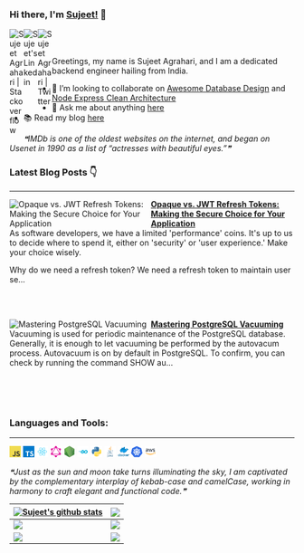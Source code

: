 ### Hi there, I'm [Sujeet!](https://sujeet-agrahari.github.io) 👋

<a href="https://stackoverflow.com/users/9266709/8biticon">
  <img align="left" alt="Sujeet Agrahari | Stackoverflow" width="25px" src="https://raw.githubusercontent.com/sujeet-agrahari/sujeet-agrahari/f0ed6f40199661d7f7c28092048f09ffea51971e/assets/stackoverflow.svg" />
</a>
<a href="https://www.linkedin.com/in/sujeet-agrahari/">
  <img align="left" alt="Sujeet's Linkedin" width="25px" src="https://raw.githubusercontent.com/sujeet-agrahari/sujeet-agrahari/75525ebae050d9008020a955d02912e7edcc3af3/assets/linkedin.svg" />
</a>
<a href="https://twitter.com/SujeetAgrahari_">
  <img align="left" alt="Sujeet Agrahari | Twitter" width="25px" src="https://raw.githubusercontent.com/anuraghazra/anuraghazra/master/assets/twitter.svg" />
</a>

<br />
<br />

Greetings, my name is Sujeet Agrahari, and I am a dedicated  backend engineer hailing from India.

- 👯 I’m looking to collaborate on [Awesome Database Design](https://github.com/sujeet-agrahari/awesome-database-design) and [Node Express Clean Architecture](https://github.com/sujeet-agrahari/node-express-clean-architecture)
- 💬 Ask me about anything [here](https://github.com/sujeet-agrahari/sujeet-agrahari/issues)
- 📚 Read my blog [here](https://sujeet-agrahari.hashnode.dev/)

<!--STARTS_HERE_QUOTE_README-->
<i>❝IMDb is one of the oldest websites on the internet, and began on Usenet in 1990 as a list of “actresses with beautiful eyes.”❞</i>
<!--ENDS_HERE_QUOTE_README-->


### Latest Blog Posts 👇

---

<!-- HASHNODE_BLOG:START -->
<p align="left">
<a href="https://sujeet-agrahari.hashnode.dev//opaque-vs-jwt-refresh-tokens-making-the-secure-choice-for-your-application" title="Opaque vs. JWT Refresh Tokens: Making the Secure Choice for Your Application"><img src="https://cdn.hashnode.com/res/hashnode/image/upload/v1698236507807/96b9e67e-ef93-423d-99d8-fd5f59367f38.jpeg" alt="Opaque vs. JWT Refresh Tokens: Making the Secure Choice for Your Application" width="250px" align="left" /></a>
  
<a href="https://sujeet-agrahari.hashnode.dev//opaque-vs-jwt-refresh-tokens-making-the-secure-choice-for-your-application" title="Opaque vs. JWT Refresh Tokens: Making the Secure Choice for Your Application"><strong>Opaque vs. JWT Refresh Tokens: Making the Secure Choice for Your Application</strong></a>
<br/> As software developers, we have a limited 'performance' coins. It's up to us to decide where to spend it, either on 'security' or 'user experience.' Make your choice wisely.

Why do we need a refresh token?
We need a refresh token to maintain user se... </p> <br/> <br/>
<p align="left">
<a href="https://sujeet-agrahari.hashnode.dev//mastering-postgresql-vacuuming" title="Mastering PostgreSQL Vacuuming"><img src="https://cdn.hashnode.com/res/hashnode/image/stock/unsplash/_gOVBtmpkks/upload/0d9b1ebab2c8ef67c56dd5cefc860bd3.jpeg" alt="Mastering PostgreSQL Vacuuming" width="250px" align="left" /></a>
<a href="https://sujeet-agrahari.hashnode.dev//mastering-postgresql-vacuuming" title="Mastering PostgreSQL Vacuuming"><strong>Mastering PostgreSQL Vacuuming</strong></a>
<br/> Vacuuming is used for periodic maintenance of the PostgreSQL database.
Generally, it is enough to let vacuuming be performed by the autovacum process.
Autovacuum is on by default in PostgreSQL. To confirm, you can check by running the command SHOW au... </p> <br/> <br/>
<!-- HASHNODE_BLOG:END -->

<br />

### Languages and Tools:

---

<code><img height="20" src="https://raw.githubusercontent.com/github/explore/80688e429a7d4ef2fca1e82350fe8e3517d3494d/topics/javascript/javascript.png"></code>
<code><img height="20" src="https://raw.githubusercontent.com/github/explore/80688e429a7d4ef2fca1e82350fe8e3517d3494d/topics/typescript/typescript.png"></code>
<code><img height="20" src="https://raw.githubusercontent.com/github/explore/80688e429a7d4ef2fca1e82350fe8e3517d3494d/topics/react/react.png"></code>
<code><img height="20" src="https://raw.githubusercontent.com/github/explore/5c058a388828bb5fde0bcafd4bc867b5bb3f26f3/topics/graphql/graphql.png"></code>
<code><img height="20" src="https://raw.githubusercontent.com/github/explore/80688e429a7d4ef2fca1e82350fe8e3517d3494d/topics/nodejs/nodejs.png"></code>
<code><img height="20" src="https://raw.githubusercontent.com/github/explore/80688e429a7d4ef2fca1e82350fe8e3517d3494d/topics/go/go.png"></code>
<code><img height="20" src="https://raw.githubusercontent.com/github/explore/80688e429a7d4ef2fca1e82350fe8e3517d3494d/topics/python/python.png"></code>
<code><img height="20" src="https://raw.githubusercontent.com/github/explore/80688e429a7d4ef2fca1e82350fe8e3517d3494d/topics/java/java.png"></code>
<code><img height="20" src="https://raw.githubusercontent.com/github/explore/80688e429a7d4ef2fca1e82350fe8e3517d3494d/topics/docker/docker.png"></code>
<code><img height="20" src="https://raw.githubusercontent.com/github/explore/80688e429a7d4ef2fca1e82350fe8e3517d3494d/topics/kubernetes/kubernetes.png"></code>
<code><img height="20" src="https://raw.githubusercontent.com/github/explore/fbceb94436312b6dacde68d122a5b9c7d11f9524/topics/aws/aws.png"></code>

<i>❝Just as the sun and moon take turns illuminating the sky, I am captivated by the complementary interplay of kebab-case and camelCase, working in harmony to craft elegant and functional code.❞</i>

| <a href="https://github.com/sujeet-agrahari/github-readme-stats"><img align="center" src="https://github-readme-stats.vercel.app/api?username=sujeet-agrahari&show_icons=true&include_all_commits=true&theme=buefy&hide_border=true" alt="Sujeet's github stats" /></a> | <a href="https://github.com/sujeet-agrahari/github-readme-stats"><img align="center" src="https://github-readme-stats.vercel.app/api/top-langs/?username=sujeet-agrahari&layout=compact&theme=buefy&hide_border=true" /></a> |
| --- | --- |
| <a href="https://github.com/sujeet-agrahari/node-express-clean-architecture"><img align="left" src="https://github-readme-stats.vercel.app/api/pin/?username=sujeet-agrahari&repo=node-express-clean-architecture&title_color=fff&icon_color=79ff97&text_color=9f9f9f&bg_color=151515" /></a> | <a href="https://github.com/sujeet-agrahari/awesome-database-design"><img align="left" src="https://github-readme-stats.vercel.app/api/pin/?username=sujeet-agrahari&repo=awesome-database-design&title_color=fff&icon_color=79ff97&text_color=9f9f9f&bg_color=151515" /></a> |
| <a href="https://github.com/sujeet-agrahari/quick-links"><img align="left" src="https://github-readme-stats.vercel.app/api/pin/?username=sujeet-agrahari&repo=quick-links&title_color=fff&icon_color=79ff97&text_color=9f9f9f&bg_color=151515" /></a> | <a href="https://sujeet-agrahari.github.io"><img align="left" src="https://github-readme-stats.vercel.app/api/pin/?username=sujeet-agrahari&repo=sujeet-agrahari.github.io&title_color=fff&icon_color=79ff97&text_color=9f9f9f&bg_color=151515" /></a> |
